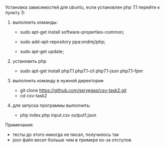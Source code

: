Установка зависимостей для ubuntu, если установлен php 7.1 перейти к пункту 3:
1. выполнить команды:

    - sudo apt-get install software-properties-common;

    - sudo add-apt-repository ppa:ondrej/php;

    - sudo apt-get update;

2. установить php 
    - sudo apt-get install php7.1 php7.1-cli php7.1-json php7.1-fpm

3. выполнить команду в нужной директории
    - git clone https://github.com/seryegas/csv-task2.git
    - cd csv-task2
4. для запуска программы выполнить:
    - php index.php input.csv output1.json

Примечания:
- тесты до этого никогда не писал, получилось так
- json файл весит больше чем в примере из-за отступов
